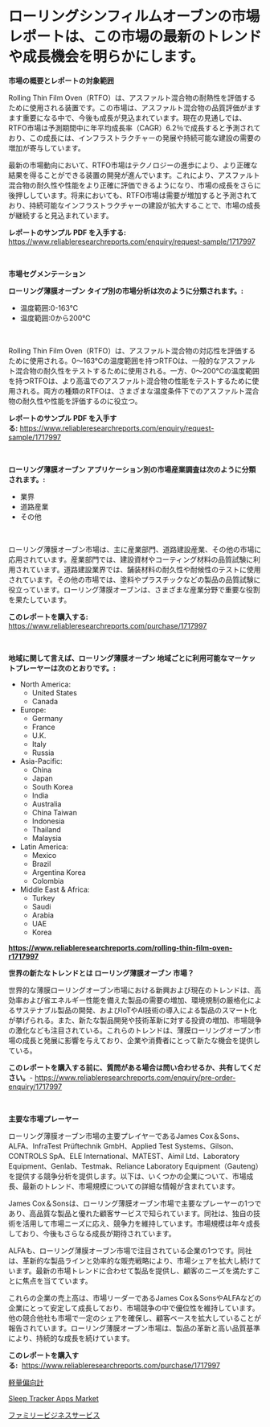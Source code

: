 <p><h1>ローリングシンフィルムオーブンの市場レポートは、この市場の最新のトレンドや成長機会を明らかにします。</h1></p><p><strong>市場の概要とレポートの対象範囲</strong></p>
<p><p>Rolling Thin Film Oven（RTFO）は、アスファルト混合物の耐熱性を評価するために使用される装置です。この市場は、アスファルト混合物の品質評価がますます重要になる中で、今後も成長が見込まれています。現在の見通しでは、RTFO市場は予測期間中に年平均成長率（CAGR）6.2％で成長すると予測されており、この成長には、インフラストラクチャーの発展や持続可能な建設の需要の増加が寄与しています。</p><p>最新の市場動向において、RTFO市場はテクノロジーの進歩により、より正確な結果を得ることができる装置の開発が進んでいます。これにより、アスファルト混合物の耐久性や性能をより正確に評価できるようになり、市場の成長をさらに後押ししています。将来においても、RTFO市場は需要が増加すると予測されており、持続可能なインフラストラクチャーの建設が拡大することで、市場の成長が継続すると見込まれています。</p></p>
<p><strong>レポートのサンプル PDF を入手する:</strong> <a href="https://www.reliableresearchreports.com/enquiry/request-sample/1717997">https://www.reliableresearchreports.com/enquiry/request-sample/1717997</a></p>
<p>&nbsp;</p>
<p><strong>市場セグメンテーション</strong></p>
<p><strong>ローリング薄膜オーブン タイプ別の市場分析は次のように分類されます。:</strong></p>
<p><ul><li>温度範囲:0-163℃</li><li>温度範囲:0から200℃</li></ul></p>
<p>&nbsp;</p>
<p><p>Rolling Thin Film Oven（RTFO）は、アスファルト混合物の対応性を評価するために使用される。0〜163℃の温度範囲を持つRTFOは、一般的なアスファルト混合物の耐久性をテストするために使用される。一方、0〜200℃の温度範囲を持つRTFOは、より高温でのアスファルト混合物の性能をテストするために使用される。両方の種類のRTFOは、さまざまな温度条件下でのアスファルト混合物の耐久性や性能を評価するのに役立つ。</p></p>
<p><strong>レポートのサンプル PDF を入手する:</strong>&nbsp;<a href="https://www.reliableresearchreports.com/enquiry/request-sample/1717997">https://www.reliableresearchreports.com/enquiry/request-sample/1717997</a></p>
<p>&nbsp;</p>
<p><strong> ローリング薄膜オーブン アプリケーション別の市場産業調査は次のように分類されます。:</strong></p>
<p><ul><li>業界</li><li>道路産業</li><li>その他</li></ul></p>
<p>&nbsp;</p>
<p><p>ローリング薄膜オーブン市場は、主に産業部門、道路建設産業、その他の市場に応用されています。産業部門では、建設資材やコーティング材料の品質試験に利用されています。道路建設業界では、舗装材料の耐久性や耐候性のテストに使用されています。その他の市場では、塗料やプラスチックなどの製品の品質試験に役立っています。ローリング薄膜オーブンは、さまざまな産業分野で重要な役割を果たしています。</p></p>
<p><strong>このレポートを購入する:</strong>&nbsp; <a href="https://www.reliableresearchreports.com/purchase/1717997">https://www.reliableresearchreports.com/purchase/1717997</a></p>
<p>&nbsp;</p>
<p><strong>地域に関して言えば、ローリング薄膜オーブン 地域ごとに利用可能なマーケットプレーヤーは次のとおりです。:</strong></p>
<p><ul>
    <li>
        North America:
        <ul>
            <li>United States</li>
            <li>Canada</li>
        </ul>
    </li>
    <li>
        Europe:
        <ul>
            <li>Germany</li>
            <li>France</li>
            <li>U.K.</li>
            <li>Italy</li>
            <li>Russia</li>
        </ul>
    </li>
    <li>
        Asia-Pacific:
        <ul>
            <li>China</li>
            <li>Japan</li>
            <li>South Korea</li>
            <li>India</li>
            <li>Australia</li>
            <li>China Taiwan</li>
            <li>Indonesia</li>
            <li>Thailand</li>
            <li>Malaysia</li>
        </ul>
    </li>
    <li>
        Latin America:
        <ul>
            <li>Mexico</li>
            <li>Brazil</li>
            <li>Argentina Korea</li>
            <li>Colombia</li>
        </ul>
    </li>
    <li>
        Middle East & Africa:
        <ul>
            <li>Turkey</li>
            <li>Saudi</li>
            <li>Arabia</li>
            <li>UAE</li>
            <li>Korea</li>
        </ul>
    </li>
    </ul></p>
<p><strong><a href="https://www.reliableresearchreports.com/rolling-thin-film-oven-r1717997">https://www.reliableresearchreports.com/rolling-thin-film-oven-r1717997</a></strong>&nbsp;</p>
<p><strong>世界の新たなトレンドとは ローリング薄膜オーブン 市場？</strong></p>
<p><p>世界的な薄膜ローリングオーブン市場における新興および現在のトレンドは、高効率および省エネルギー性能を備えた製品の需要の増加、環境規制の厳格化によるサステナブル製品の開発、およびIoTやAI技術の導入による製品のスマート化が挙げられる。また、新たな製品開発や技術革新に対する投資の増加、市場競争の激化なども注目されている。これらのトレンドは、薄膜ローリングオーブン市場の成長と発展に影響を与えており、企業や消費者にとって新たな機会を提供している。</p></p>
<p><strong>このレポートを購入する前に、質問がある場合は問い合わせるか、共有してください。</strong>- <a href="https://www.reliableresearchreports.com/enquiry/pre-order-enquiry/1717997">https://www.reliableresearchreports.com/enquiry/pre-order-enquiry/1717997</a></p>
<p>&nbsp;</p>
<p><strong>主要な市場プレーヤー</strong></p>
<p><p>ローリング薄膜オーブン市場の主要プレイヤーであるJames Cox＆Sons、ALFA、InfraTest Prüftechnik GmbH、Applied Test Systems、Gilson、CONTROLS SpA、ELE International、MATEST、Aimil Ltd、Laboratory Equipment、Genlab、Testmak、Reliance Laboratory Equipment（Gauteng）を提供する競争分析を提供します。以下は、いくつかの企業について、市場成長、最新のトレンド、市場規模についての詳細な情報が含まれています。</p><p>James Cox＆Sonsは、ローリング薄膜オーブン市場で主要なプレーヤーの1つであり、高品質な製品と優れた顧客サービスで知られています。同社は、独自の技術を活用して市場ニーズに応え、競争力を維持しています。市場規模は年々成長しており、今後もさらなる成長が期待されています。</p><p>ALFAも、ローリング薄膜オーブン市場で注目されている企業の1つです。同社は、革新的な製品ラインと効率的な販売戦略により、市場シェアを拡大し続けています。最新の市場トレンドに合わせて製品を提供し、顧客のニーズを満たすことに焦点を当てています。</p><p>これらの企業の売上高は、市場リーダーであるJames Cox＆SonsやALFAなどの企業にとって安定して成長しており、市場競争の中で優位性を維持しています。他の競合他社も市場で一定のシェアを確保し、顧客ベースを拡大していることが報告されています。ローリング薄膜オーブン市場は、製品の革新と高い品質基準により、持続的な成長を続けています。</p></p>
<p><strong>このレポートを購入する:</strong>&nbsp;&nbsp;<a href="https://www.reliableresearchreports.com/purchase/1717997">https://www.reliableresearchreports.com/purchase/1717997</a></p>
<p><p><a href="https://github.com/KaydenJohns1964/Market-Research-Report-List-1/blob/main/765423725242.md">軽量偏向計</a></p><p><a href="https://github.com/mancsybtousav/Market-Research-Report-List-2/blob/main/sleep-tracker-apps-market.md">Sleep Tracker Apps Market</a></p><p><a href="https://github.com/marbadji/Market-Research-Report-List-1/blob/main/158880225241.md">ファミリービジネスサービス</a></p></p>